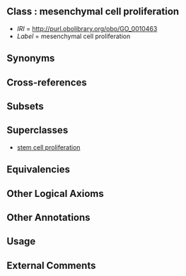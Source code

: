 
## Class : mesenchymal cell proliferation

 * *IRI* = http://purl.obolibrary.org/obo/GO_0010463
 * *Label* = mesenchymal cell proliferation

## Synonyms


## Cross-references


## Subsets


## Superclasses

 * [stem cell proliferation](../../GO/89/GO_0072089.md)

## Equivalencies


## Other Logical Axioms


## Other Annotations


## Usage


## External Comments

